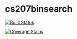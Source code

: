 # cs207binsearch
[![Build Status](https://travis-ci.org/JudyZhou1544/cs207binsearch.svg?branch=master)](https://travis-ci.org/JudyZhou1544/cs207binsearch)

[![Coverage Status](https://coveralls.io/repos/github/JudyZhou1544/cs207binsearch/badge.svg?branch=master)](https://coveralls.io/github/JudyZhou1544/cs207binsearch?branch=master)
